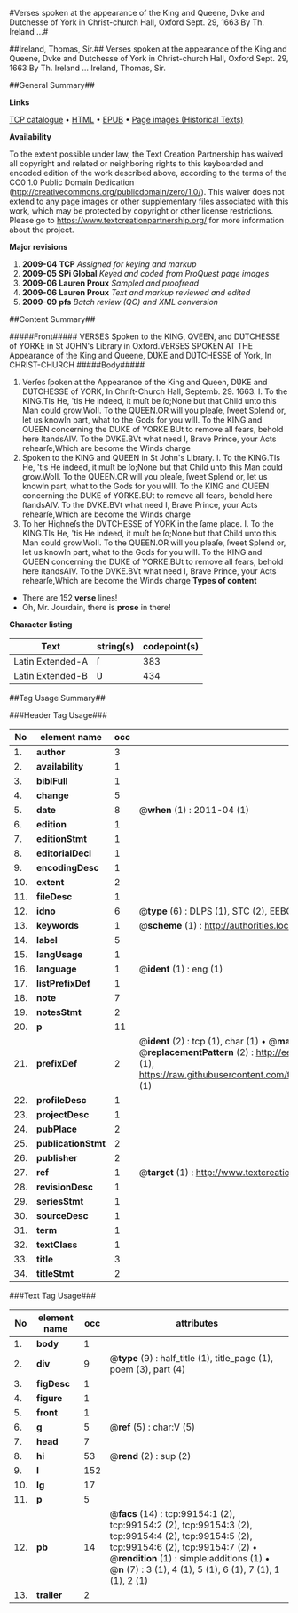 #Verses spoken at the appearance of the King and Queene, Dvke and Dutchesse of York in Christ-church Hall, Oxford Sept. 29, 1663 By Th. Ireland ...#

##Ireland, Thomas, Sir.##
Verses spoken at the appearance of the King and Queene, Dvke and Dutchesse of York in Christ-church Hall, Oxford Sept. 29, 1663 By Th. Ireland ...
Ireland, Thomas, Sir.

##General Summary##

**Links**

[TCP catalogue](http://www.ota.ox.ac.uk/tcp/)  • 
[HTML](http://tei.it.ox.ac.uk/tcp/Texts-HTML/free/A45/A45962.html)  • 
[EPUB](http://tei.it.ox.ac.uk/tcp/Texts-EPUB/free/A45/A45962.epub) • 
[Page images (Historical Texts)](https://historicaltexts.jisc.ac.uk/eebo-13344097e)

**Availability**

To the extent possible under law, the Text Creation Partnership has waived all copyright and related or neighboring rights to this keyboarded and encoded edition of the work described above, according to the terms of the CC0 1.0 Public Domain Dedication (http://creativecommons.org/publicdomain/zero/1.0/). This waiver does not extend to any page images or other supplementary files associated with this work, which may be protected by copyright or other license restrictions. Please go to https://www.textcreationpartnership.org/ for more information about the project.

**Major revisions**

1. __2009-04__ __TCP__ *Assigned for keying and markup*
1. __2009-05__ __SPi Global__ *Keyed and coded from ProQuest page images*
1. __2009-06__ __Lauren Proux__ *Sampled and proofread*
1. __2009-06__ __Lauren Proux__ *Text and markup reviewed and edited*
1. __2009-09__ __pfs__ *Batch review (QC) and XML conversion*

##Content Summary##

#####Front#####
VERSES Spoken to the KING, QVEEN, and DƲTCHESSE of YORKE in St JOHN's Library in Oxford.VERSES SPOKEN AT THE Appearance of the King and Queene, DƲKE and DƲTCHESSE of York, In CHRIST-CHURCH
#####Body#####

1. Verſes ſpoken at the Appearance of the King and Queen, DƲKE and DƲTCHESSE of YORK, In Chriſt-Church Hall, Septemb. 29. 1663.
I. To the KING.TIs He, 'tis He indeed, it muſt be ſo;None but that Child unto this Man could grow.WoII. To the QUEEN.OR will you pleaſe, ſweet Splend or, let us knowIn part, what to the Gods for you wIII. To the KING and QUEEN concerning the DUKE of YORKE.BUt to remove all fears, behold here ſtandsAIV. To the DVKE.BVt what need I, Brave Prince, your Acts rehearſe,Which are become the Winds charge 
1. Spoken to the KING and QUEEN in St John's Library.
I. To the KING.TIs He, 'tis He indeed, it muſt be ſo;None but that Child unto this Man could grow.WoII. To the QUEEN.OR will you pleaſe, ſweet Splend or, let us knowIn part, what to the Gods for you wIII. To the KING and QUEEN concerning the DUKE of YORKE.BUt to remove all fears, behold here ſtandsAIV. To the DVKE.BVt what need I, Brave Prince, your Acts rehearſe,Which are become the Winds charge 
1. To her Highneſs the DVTCHESSE of YORK in the ſame place.
I. To the KING.TIs He, 'tis He indeed, it muſt be ſo;None but that Child unto this Man could grow.WoII. To the QUEEN.OR will you pleaſe, ſweet Splend or, let us knowIn part, what to the Gods for you wIII. To the KING and QUEEN concerning the DUKE of YORKE.BUt to remove all fears, behold here ſtandsAIV. To the DVKE.BVt what need I, Brave Prince, your Acts rehearſe,Which are become the Winds charge 
**Types of content**

  * There are 152 **verse** lines!
  * Oh, Mr. Jourdain, there is **prose** in there!

**Character listing**


|Text|string(s)|codepoint(s)|
|---|---|---|
|Latin Extended-A|ſ|383|
|Latin Extended-B|Ʋ|434|

##Tag Usage Summary##

###Header Tag Usage###

|No|element name|occ|attributes|
|---|---|---|---|
|1.|__author__|3||
|2.|__availability__|1||
|3.|__biblFull__|1||
|4.|__change__|5||
|5.|__date__|8| @__when__ (1) : 2011-04 (1)|
|6.|__edition__|1||
|7.|__editionStmt__|1||
|8.|__editorialDecl__|1||
|9.|__encodingDesc__|1||
|10.|__extent__|2||
|11.|__fileDesc__|1||
|12.|__idno__|6| @__type__ (6) : DLPS (1), STC (2), EEBO-CITATION (1), OCLC (1), VID (1)|
|13.|__keywords__|1| @__scheme__ (1) : http://authorities.loc.gov/ (1)|
|14.|__label__|5||
|15.|__langUsage__|1||
|16.|__language__|1| @__ident__ (1) : eng (1)|
|17.|__listPrefixDef__|1||
|18.|__note__|7||
|19.|__notesStmt__|2||
|20.|__p__|11||
|21.|__prefixDef__|2| @__ident__ (2) : tcp (1), char (1)  •  @__matchPattern__ (2) : ([0-9\-]+):([0-9IVX]+) (1), (.+) (1)  •  @__replacementPattern__ (2) : http://eebo.chadwyck.com/downloadtiff?vid=$1&page=$2 (1), https://raw.githubusercontent.com/textcreationpartnership/Texts/master/tcpchars.xml#$1 (1)|
|22.|__profileDesc__|1||
|23.|__projectDesc__|1||
|24.|__pubPlace__|2||
|25.|__publicationStmt__|2||
|26.|__publisher__|2||
|27.|__ref__|1| @__target__ (1) : http://www.textcreationpartnership.org/docs/. (1)|
|28.|__revisionDesc__|1||
|29.|__seriesStmt__|1||
|30.|__sourceDesc__|1||
|31.|__term__|1||
|32.|__textClass__|1||
|33.|__title__|3||
|34.|__titleStmt__|2||


###Text Tag Usage###

|No|element name|occ|attributes|
|---|---|---|---|
|1.|__body__|1||
|2.|__div__|9| @__type__ (9) : half_title (1), title_page (1), poem (3), part (4)|
|3.|__figDesc__|1||
|4.|__figure__|1||
|5.|__front__|1||
|6.|__g__|5| @__ref__ (5) : char:V (5)|
|7.|__head__|7||
|8.|__hi__|53| @__rend__ (2) : sup (2)|
|9.|__l__|152||
|10.|__lg__|17||
|11.|__p__|5||
|12.|__pb__|14| @__facs__ (14) : tcp:99154:1 (2), tcp:99154:2 (2), tcp:99154:3 (2), tcp:99154:4 (2), tcp:99154:5 (2), tcp:99154:6 (2), tcp:99154:7 (2)  •  @__rendition__ (1) : simple:additions (1)  •  @__n__ (7) : 3 (1), 4 (1), 5 (1), 6 (1), 7 (1), 1 (1), 2 (1)|
|13.|__trailer__|2||
